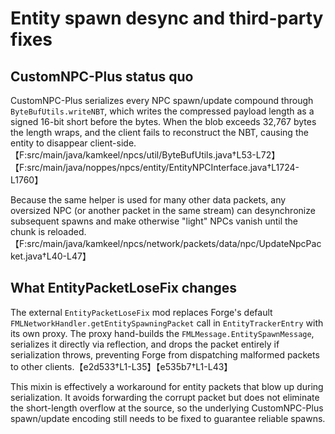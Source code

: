 # Entity spawn desync and third-party fixes

## CustomNPC-Plus status quo
CustomNPC-Plus serializes every NPC spawn/update compound through `ByteBufUtils.writeNBT`, which writes the compressed payload length as a signed 16-bit short before the bytes. When the blob exceeds 32,767 bytes the length wraps, and the client fails to reconstruct the NBT, causing the entity to disappear client-side.【F:src/main/java/kamkeel/npcs/util/ByteBufUtils.java†L53-L72】【F:src/main/java/noppes/npcs/entity/EntityNPCInterface.java†L1724-L1760】

Because the same helper is used for many other data packets, any oversized NPC (or another packet in the same stream) can desynchronize subsequent spawns and make otherwise "light" NPCs vanish until the chunk is reloaded.【F:src/main/java/kamkeel/npcs/network/packets/data/npc/UpdateNpcPacket.java†L40-L47】

## What EntityPacketLoseFix changes
The external `EntityPacketLoseFix` mod replaces Forge's default `FMLNetworkHandler.getEntitySpawningPacket` call in `EntityTrackerEntry` with its own proxy. The proxy hand-builds the `FMLMessage.EntitySpawnMessage`, serializes it directly via reflection, and drops the packet entirely if serialization throws, preventing Forge from dispatching malformed packets to other clients.【e2d533†L1-L35】【e535b7†L1-L43】

This mixin is effectively a workaround for entity packets that blow up during serialization. It avoids forwarding the corrupt packet but does not eliminate the short-length overflow at the source, so the underlying CustomNPC-Plus spawn/update encoding still needs to be fixed to guarantee reliable spawns.

